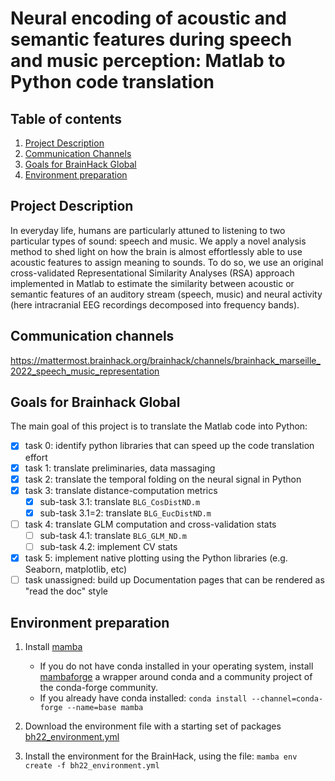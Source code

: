 # Neural encoding of acoustic and semantic features during speech and music perception: Matlab to Python code translation

## Table of contents
1. [Project Description](https://github.com/neurogima/bhack_td/blob/main/README.md#project-description)
2. [Communication Channels](https://github.com/neurogima/bhack_td/blob/main/README.md#communication-channels)
3. [Goals for BrainHack Global](https://github.com/neurogima/bhack_td#goals-for-brainhack-global)
4. [Environment preparation](https://github.com/neurogima/bhack_td#environment-preparation)

## Project Description

In everyday life, humans are particularly attuned to listening to two
particular types of sound: speech and music. We apply a novel analysis method
to shed light on how the brain is almost effortlessly able to use acoustic
features to assign meaning to sounds. To do so, we use an original
cross-validated Representational Similarity Analyses (RSA) approach implemented
in Matlab to estimate the similarity between acoustic or semantic features of
an auditory stream (speech, music) and neural activity (here intracranial EEG
recordings decomposed into frequency bands).

## Communication channels

https://mattermost.brainhack.org/brainhack/channels/brainhack_marseille_2022_speech_music_representation

## Goals for Brainhack Global

The main goal of this project is to translate the Matlab code into Python:

- [x] task 0: identify python libraries that can speed up the code translation effort
- [x] task 1: translate preliminaries, data massaging
- [x] task 2: translate the temporal folding on the neural signal in Python
- [x] task 3: translate distance-computation metrics
  - [x] sub-task 3.1: translate `BLG_CosDistND.m`
  - [x] sub-task 3.1=2: translate `BLG_EucDistND.m`
- [ ] task 4: translate GLM computation and cross-validation stats
  - [ ] sub-task 4.1: translate `BLG_GLM_ND.m`
  - [ ] sub-task 4.2: implement CV stats  
- [x] task 5: implement native plotting using the Python libraries (e.g. Seaborn, matplotlib, etc)
- [ ] task unassigned: build up Documentation pages that can be rendered as "read the doc" style

## Environment preparation

1. Install [mamba](https://mamba.readthedocs.io/en/latest/user_guide/mamba.html)
   - If you do not have conda installed in your operating system, install [mambaforge](https://github.com/conda-forge/miniforge/releases)
   a wrapper around conda and a community project of the conda-forge
   community.
   - If you already have conda installed:
   `conda install --channel=conda-forge --name=base mamba`

2. Download the environment file with a starting set of packages [bh22_environment.yml](https://raw.githubusercontent.com/neurogima/bhack_td/main/bh22_environment.yml)
3. Install the environment for the BrainHack, using the file:
   `mamba env create -f bh22_environment.yml`
